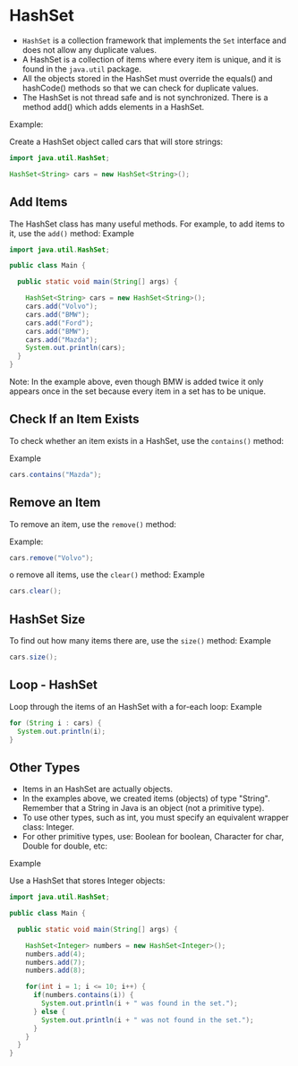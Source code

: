 # HashSet

- `HashSet` is a collection framework that implements the `Set` interface and does not allow any duplicate values. 
- A HashSet is a collection of items where every item is unique, and it is found in the `java.util` package.
- All the objects stored in the HashSet must override the equals() and hashCode() methods so that we can check for duplicate values.
- The HashSet is not thread safe and is not synchronized. There is a method add() which adds elements in a HashSet.

Example:

Create a HashSet object called cars that will store strings:
```java
import java.util.HashSet; 

HashSet<String> cars = new HashSet<String>();
```

## Add Items
The HashSet class has many useful methods. For example, to add items to it, use the `add()` method:
Example

```java
import java.util.HashSet;

public class Main {

  public static void main(String[] args) {

    HashSet<String> cars = new HashSet<String>();
    cars.add("Volvo");
    cars.add("BMW");
    cars.add("Ford");
    cars.add("BMW");
    cars.add("Mazda");
    System.out.println(cars);
  }
}
```

Note: In the example above, even though BMW is added twice it only appears once in the set because every item in a set has to be unique.

## Check If an Item Exists
To check whether an item exists in a HashSet, use the `contains()` method:

Example

```java
cars.contains("Mazda");
```

## Remove an Item
To remove an item, use the `remove()` method:

Example:

```java
cars.remove("Volvo");
```

o remove all items, use the `clear()` method:
Example
```java
cars.clear();
```

## HashSet Size
To find out how many items there are, use the `size()` method:
Example
```java
cars.size();
```

## Loop - HashSet
Loop through the items of an HashSet with a for-each loop:
Example

```java
for (String i : cars) {
  System.out.println(i);
}
```

## Other Types

- Items in an HashSet are actually objects.
- In the examples above, we created items (objects) of type "String". Remember that a String in Java is an object (not a primitive type).
- To use other types, such as int, you must specify an equivalent wrapper class: Integer.
- For other primitive types, use: Boolean for boolean, Character for char, Double for double, etc:

Example

Use a HashSet that stores Integer objects:

```java
import java.util.HashSet;

public class Main {

  public static void main(String[] args) {

    HashSet<Integer> numbers = new HashSet<Integer>();
    numbers.add(4);
    numbers.add(7);
    numbers.add(8);

    for(int i = 1; i <= 10; i++) {
      if(numbers.contains(i)) {
        System.out.println(i + " was found in the set.");
      } else {
        System.out.println(i + " was not found in the set.");
      }
    }
  }
}
```